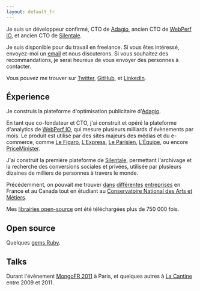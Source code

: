 ```yaml
---
layout: default_fr
---
```


Je suis un développeur confirmé, CTO de [Adagio](https://adagio.io), <span title="et Président">ancien CTO</span> de [WebPerf IO](https://webperf.io), et ancien CTO de [Silentale](http://silentale.com).

Je suis disponible pour du travail en freelance. Si vous êtes intéressé, envoyez-moi un <a href="mailto:nicolas.fouche@gmail.com">email</a> et nous discuterons. Si vous souhaitez des recommandations, je serai heureux de vous envoyer des personnes à contacter.

Vous pouvez me trouver sur [Twitter](https://twitter.com/nicolas_), [GitHub](https://github.com/nfo), et [LinkedIn](https://www.linkedin.com/in/nicolasfouche).

## Éxperience

Je construis la plateforme d'optimisation publicitaire d'[Adagio](https://adagio.io/).

En tant que co-fondateur et CTO, j'ai construit et opéré la plateforme d'analytics de [WebPerf IO](https://webperf.io/), qui mesure plusieurs milliards d'évènements par mois. Le produit est utilisé par des sites majeurs des médias et du e-commerce, comme [Le Figaro](https://www.lefigaro.fr), [L'Express](https://www.lexpress.fr), [Le Parisien](https://www.leparisien.fr), [L'Équipe](https://www.lequipe.fr/), ou encore [PriceMinister](https://priceminister.com).

J'ai construit la première plateforme de [Silentale](http://silentale.com), permettant l'archivage et la recherche des conversions sociales et privées, utilisée par plusieurs dizaines de milliers de personnes à travers le monde.

Précédemment, on pouvait me trouver [dans](https://atos.net) [différentes](https://www.opentext.com/) [entreprises](https://www.michelin.com/) en France et au Canada tout en étudiant au [Conservatoire National des Arts et Métiers](https://www.cnam.fr/).

Mes [librairies open-source](https://rubygems.org/profiles/nfo) ont été téléchargées plus de 750 000 fois.

## Open source

Quelques [gems Ruby](https://rubygems.org/profiles/nfo).

## Talks

Durant l'évènement [MongoFR 2011](https://www.slideshare.net/nfo/mongo-a-la-resque) à Paris, et quelques autres à [La Cantine](https://paris.numa.co/) entre 2009 et 2011.
